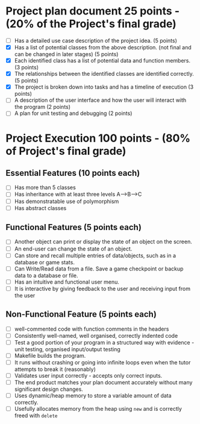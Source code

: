 # Project plan document 25 points - (20% of the Project's final grade)	

- [ ] Has a detailed use case description of the project idea. (5 points)
- [x] Has a list of potential classes from the above description. (not final and can be changed in later stages) (5 points)
- [x] Each identified class has a list of potential data and function members. (3 points)
- [x] The relationships between the identified classes are identified correctly. (5 points)
- [x] The project is broken down into tasks and has a timeline of execution (3 points)
- [ ] A description of the user interface and how the user will interact with the program (2 points)
- [ ] A plan for unit testing and debugging (2 points)	

# Project Execution 100 points - (80% of Project's final grade)	

## Essential Features (10 points each)	

- [ ] Has more than 5 classes
- [ ] Has inheritance with at least three levels A-->B-->C
- [ ] Has demonstratable use of polymorphism
- [ ] Has abstract classes	

## Functional Features (5 points each)	

- [ ] Another object can print or display the state of an object on the screen. 
- [ ] An end-user can change the state of an object. 
- [ ] Can store and recall multiple entries of data/objects, such as in a database or game stats.	
- [ ] Can Write/Read data from a file. Save a game checkpoint or backup data to a database or file.	
- [ ] Has an intuitive and functional user menu. 
- [ ] It is interactive by giving feedback to the user and receiving input from the user	

## Non-Functional Feature (5 points each)

- [ ] well-commented code with function comments in the headers
- [ ] Consistently well-named, well organised, correctly indented code
- [ ] Test a good portion of your program in a structured way with evidence - unit testing, organised input/output testing
- [ ] Makefile builds the program.
- [ ] It runs without crashing or going into infinite loops even when the tutor attempts to break it (reasonably)
- [ ] Validates user input correctly - accepts only correct inputs.
- [ ] The end product matches your plan document accurately without many significant design changes.
- [ ] Uses dynamic/heap memory to store a variable amount of data correctly.
- [ ] Usefully allocates memory from the heap using `new` and is correctly freed with `delete`	

